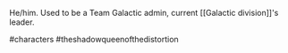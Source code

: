 He/him. Used to be a Team Galactic admin, current [[Galactic division]]'s leader.

#characters #theshadowqueenofthedistortion 